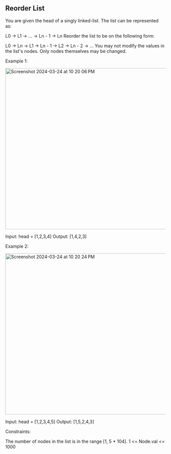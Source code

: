 ## Reorder List
You are given the head of a singly linked-list. The list can be represented as:

L0 → L1 → … → Ln - 1 → Ln
Reorder the list to be on the following form:

L0 → Ln → L1 → Ln - 1 → L2 → Ln - 2 → …
You may not modify the values in the list's nodes. Only nodes themselves may be changed.

 

Example 1:

<img width="507" alt="Screenshot 2024-03-24 at 10 20 06 PM" src="https://github.com/Ayushsaini20/100-Days-Of-Code/assets/73630171/a4a763ca-c900-4f36-8932-9df8b9443d05">

Input: head = [1,2,3,4]
Output: [1,4,2,3]

Example 2:

<img width="507" alt="Screenshot 2024-03-24 at 10 20 24 PM" src="https://github.com/Ayushsaini20/100-Days-Of-Code/assets/73630171/4ac0ef31-3dd6-4cca-baa2-16f15c46e265">

Input: head = [1,2,3,4,5]
Output: [1,5,2,4,3]
 

Constraints:

The number of nodes in the list is in the range [1, 5 * 104].
1 <= Node.val <= 1000

